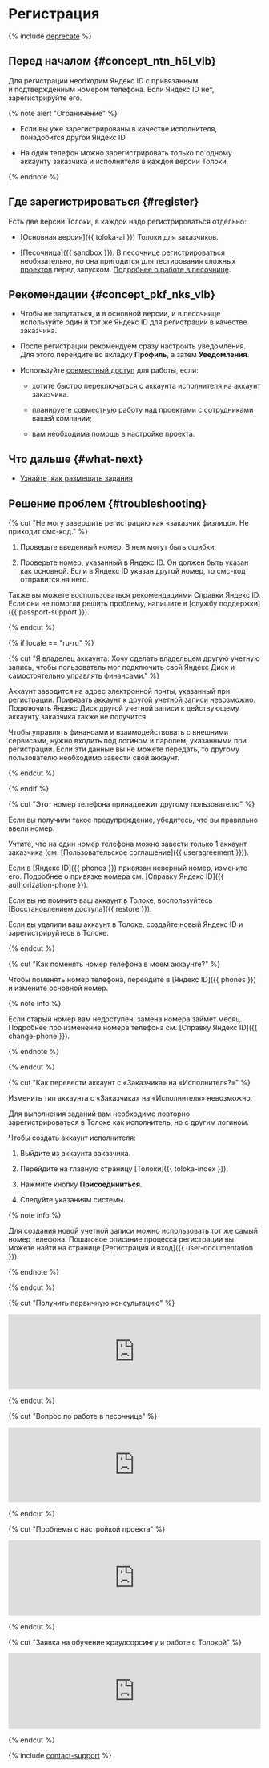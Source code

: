# Регистрация

{% include [deprecate](../../_includes/deprecate.md) %}

## Перед началом {#concept_ntn_h5l_vlb}

Для регистрации необходим Яндекс ID с привязанным и подтвержденным номером телефона. Если Яндекс ID нет, зарегистрируйте его.

{% note alert "Ограничение" %}

- Если вы уже зарегистрированы в качестве исполнителя, понадобится другой Яндекс ID.

- На один телефон можно зарегистрировать только по одному аккаунту заказчика и исполнителя в каждой версии Толоки.

{% endnote %}

## Где зарегистрироваться {#register}

Есть две версии Толоки, в каждой надо регистрироваться отдельно:

- [Основная версия]({{ toloka-ai }}) Толоки для заказчиков.

- [Песочница]({{ sandbox }}). В песочнице регистрироваться необязательно, но она пригодится для тестирования сложных [проектов](../../glossary.md#project) перед запуском. [Подробнее о работе в песочнице](sandbox.md).

## Рекомендации {#concept_pkf_nks_vlb}

- Чтобы не запутаться, и в основной версии, и в песочнице используйте один и тот же Яндекс ID для регистрации в качестве заказчика.

- После регистрации рекомендуем сразу настроить уведомления. Для этого перейдите во вкладку **Профиль**, а затем **Уведомления**.

- Используйте [совместный доступ](multiple-access.md) для работы, если:

    - хотите быстро переключаться с аккаунта исполнителя на аккаунт заказчика.

    - планируете совместную работу над проектами с сотрудниками вашей компании;

    - вам необходима помощь в настройке проекта.

## Что дальше {#what-next}

- [Узнайте, как размещать задания](first-project.md)

## Решение проблем {#troubleshooting}

{% cut "Не могу завершить регистрацию как «заказчик физлицо». Не приходит смс-код." %}

1. Проверьте введенный номер. В нем могут быть ошибки.

1. Проверьте номер, указанный в Яндекс ID. Он должен быть указан как основной. Если в Яндекс ID указан другой номер, то смс-код отправится на него.

Также вы можете воспользоваться рекомендациями Справки Яндекс ID. Если они не помогли решить проблему, напишите в [службу поддержки]({{ passport-support }}).

{% endcut %}

{% if locale == "ru-ru" %}

{% cut "Я владелец аккаунта. Хочу сделать владельцем другую учетную запись, чтобы пользователь мог подключить свой Яндекс Диск и самостоятельно управлять финансами." %}

Аккаунт заводится на адрес электронной почты, указанный при регистрации. Привязать аккаунт к другой учетной записи невозможно. Подключить Яндекс Диск другой учетной записи к действующему аккаунту заказчика также не получится.

Чтобы управлять финансами и взаимодействовать с внешними сервисами, нужно входить под логином и паролем, указанными при регистрации. Если эти данные вы не можете передать, то другому пользователю необходимо завести свой аккаунт.

{% endcut %}

{% endif %}

{% cut "Этот номер телефона принадлежит другому пользователю" %}

Если вы получили такое предупреждение, убедитесь, что вы правильно ввели номер.

Учтите, что на один номер телефона можно завести только 1 аккаунт заказчика (см. [Пользовательское соглашение]({{ useragreement }})).

Если в [Яндекс ID]({{ phones }}) привязан неверный номер, измените его. Подробнее о привязке номера см. [Справку Яндекс ID]({{ authorization-phone }}).

Если вы не помните ваш аккаунт в Толоке, воспользуйтесь [Восстановлением доступа]({{ restore }}).

Если вы удалили ваш аккаунт в Толоке, создайте новый Яндекс ID и зарегистрируйтесь в Толоке.

{% endcut %}

{% cut "Как поменять номер телефона в моем аккаунте?" %}

Чтобы поменять номер телефона, перейдите в [Яндекс ID]({{ phones }}) и измените основной номер.

{% note info %}

Если старый номер вам недоступен, замена номера займет месяц. Подробнее про изменение номера телефона см. [Справку Яндекс ID]({{ change-phone }}).

{% endnote %}

{% endcut %}

{% cut "Как перевести аккаунт с «Заказчика» на «Исполнителя?»" %}

Изменить тип аккаунта с «Заказчика» на «Исполнителя» невозможно.

Для выполнения заданий вам необходимо повторно зарегистрироваться в Толоке как исполнитель, но с другим логином.

Чтобы создать аккаунт исполнителя:

1. Выйдите из аккаунта заказчика.

1. Перейдите на главную страницу [Толоки]({{ toloka-index }}).

1. Нажмите кнопку **Присоединиться**.

1. Следуйте указаниям системы.

{% note info %}

Для создания новой учетной записи можно использовать тот же самый номер телефона. Пошаговое описание процесса регистрации вы можете найти на странице [Регистрация и вход]({{ user-documentation }}).

{% endnote %}

{% endcut %}

{% cut "Получить первичную консультацию" %}

<iframe width="100%" frameborder="0" src="https://forms.yandex.com/surveys/8745/?lang=ru&iframe=1&service=toloka-ai"></iframe>

{% endcut %}

{% cut "Вопрос по работе в песочнице" %}

<iframe width="100%" frameborder="0" src="https://forms.yandex.com/surveys/10015613/?lang=ru&iframe=1&service=toloka-ai"></iframe>

{% endcut %}

{% cut "Проблемы с настройкой проекта" %}

<iframe width="100%" frameborder="0" src="https://forms.yandex.com/surveys/8744/?lang=ru&iframe=1&service=toloka-ai"></iframe>

{% endcut %}

{% cut "Заявка на обучение краудсорсингу и работе с Толокой" %}

<iframe width="100%" frameborder="0" src="https://forms.yandex.com/surveys/10013202/?lang=ru&iframe=1&service=toloka-ai"></iframe>

{% endcut %}

{% include [contact-support](../_includes/contact-support.md) %}